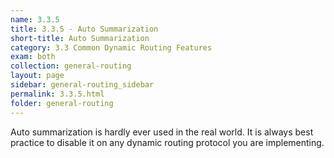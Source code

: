 ```yaml
---
name: 3.3.5
title: 3.3.5 - Auto Summarization
short-title: Auto Summarization
category: 3.3 Common Dynamic Routing Features
exam: both
collection: general-routing
layout: page
sidebar: general-routing_sidebar
permalink: 3.3.5.html
folder: general-routing
---
```

Auto summarization is hardly ever used in the real world. It is always best practice to disable it on any dynamic routing protocol you are implementing.
